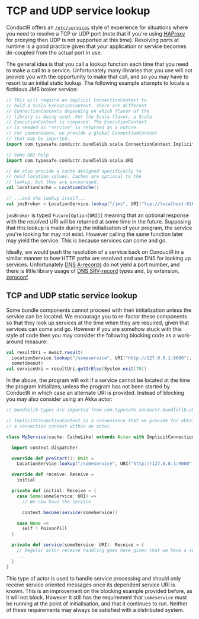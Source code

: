 # TCP and UDP service lookup

ConductR offers an [`/etc/services`](http://www.lehman.cuny.edu/cgi-bin/man-cgi?services+4) style of experience for situations where you need to resolve a TCP or UDP port (note that if you're using [HAProxy](http://www.haproxy.org/) for proxying then UDP is not supported at this time). Resolving ports at runtime is a good practice given that your application or service becomes de-coupled from the actual port in use.

The general idea is that you call a lookup function each time that you need to make a call to a service. Unfortunately many libraries that you use will not provide you with the opportunity to make that call, and so you may have to resort to an initial static lookup. The following example attempts to locate a fictitious JMS broker service:

```scala
// This will require an implicit ConnectionContext to
// hold a Scala ExecutionContext. There are different
// ConnectionContexts depending on which flavor of the
// library is being used. For the Scala flavor, a Scala
// ExecutionContext is composed. The ExecutionContext
// is needed as "service" is returned as a Future.
// For convenience, we provide a global ConnectionContext
// that may be imported.
import com.typesafe.conductr.bundlelib.scala.ConnectionContext.Implicits.global

// Some URI help
import com.typesafe.conductr.bundlelib.scala.URI

// We also provide a cache designed specifically to
// hold location values. Caches are optional to the
// lookup, but they are encouraged.
val locationCache = LocationCache()

// ...and the lookup itself...
val jmsBroker = LocationService.lookup("/jms", URI("tcp://localhost:61616"), locationCache)
```

`jmsBroker` is typed `Future[Option[URI]]` meaning that an optional response with the resolved URI will be returned at some time in the future. Supposing that this lookup is made during the initialisation of your program, the service you're looking for may not exist. However calling the same function later may yield the service. This is because services can come and go.

Ideally, we would push the resolution of a service back on ConductR in a similar manner to how HTTP paths are resolved and use DNS for looking up services. Unfortunately [DNS A-records](http://support.simpledns.com/kb/a35/can-i-specify-a-tcp-ip-port-number-for-my-web-server-in-dns-other-than-the-standard-port-80.aspx) do not yield a port number, and there is little library usage of [DNS SRV-record](http://en.wikipedia.org/wiki/SRV_record) types and, by extension, [zeroconf](http://en.wikipedia.org/wiki/Zero-configuration_networking#Link-local_IPv4_addresses).

## TCP and UDP static service lookup

Some bundle components cannot proceed with their initialization unless the service can be located. We encourage you to re-factor these components so that they look up services at the time when they are required, given that services can come and go. However if you are somehow stuck with this style of code then you may consider the following blocking code as a work-around measure:

```scala
val resultUri = Await.result(
  LocationService.lookup("/someservice", URI("http://127.0.0.1:9000"), locationCache),
  sometimeout)
val serviceUri = resultUri.getOrElse(System.exit(70))
```

In the above, the program will exit if a service cannot be located at the time the program initializes; unless the program has not been started by ConductR in which case an alternate URI is provided. Instead of blocking you may also consider using an Akka actor:

```scala
// bundlelib types are imported from com.typesafe.conductr.bundlelib.akka

// ImplicitConnectionContext is a convenience that we provide for obtaining
// a connection context within an actor.

class MyService(cache: CacheLike) extends Actor with ImplicitConnectionContext {

  import context.dispatcher

  override def preStart(): Unit =
    LocationService.lookup("/someservice", URI("http://127.0.0.1:9000"), cache).pipeTo(self)

  override def receive: Receive =
    initial

  private def initial: Receive = {
    case Some(someService: URI) =>
      // We now have the service

      context.become(service(someService))

    case None =>
      self ! PoisonPill
  }

  private def service(someService: URI): Receive = {
    // Regular actor receive handling goes here given that we have a service URI now.
    ...
  }
}
```

This type of actor is used to handle service processing and should only receive service oriented messages once its dependent service URI is known. This is an improvement on the blocking example provided before, as it will not block. However it still has the requirement that `someservice` must be running at the point of initialisation, and that it continues to run. Neither of these requirements may always be satisfied with a distributed system.
